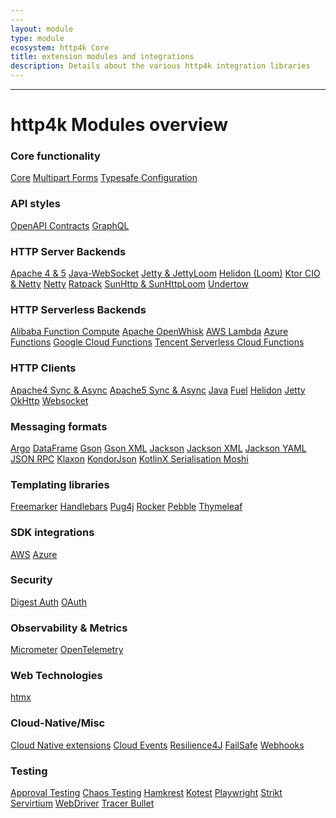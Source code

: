 ```yaml
---
---
layout: module
type: module
ecosystem: http4k Core
title: extension modules and integrations
description: Details about the various http4k integration libraries
---
```


---

# http4k Modules overview

### Core functionality
<a href="/ecosystem/http4k/module/core"><span class="pill">Core</span></a>
<a href="/ecosystem/http4k/module/multipart"><span class="pill">Multipart Forms</span></a>
<a href="/ecosystem/http4k/module/config"><span class="pill">Typesafe Configuration</span></a>

### API styles
<a href="/ecosystem/http4k/module/contracts"><span class="pill">OpenAPI Contracts</span></a>
<a href="/ecosystem/http4k/module/graphql"><span class="pill">GraphQL</span></a>

### HTTP Server Backends
<a href="/ecosystem/http4k/module/servers"><span class="pill">Apache 4 & 5</span></a>
<a href="/ecosystem/http4k/module/servers"><span class="pill">Java-WebSocket</span></a>
<a href="/ecosystem/http4k/module/servers"><span class="pill">Jetty & JettyLoom</span></a>
<a href="/ecosystem/http4k/module/servers"><span class="pill">Helidon (Loom)</span></a>
<a href="/ecosystem/http4k/module/servers"><span class="pill">Ktor CIO & Netty</span></a>
<a href="/ecosystem/http4k/module/servers"><span class="pill">Netty</span></a>
<a href="/ecosystem/http4k/module/servers"><span class="pill">Ratpack</span></a>
<a href="/ecosystem/http4k/module/servers"><span class="pill">SunHttp & SunHttpLoom</span></a>
<a href="/ecosystem/http4k/module/servers"><span class="pill">Undertow</span></a>

### HTTP Serverless Backends
<a href="/ecosystem/http4k/module/serverless"><span class="pill">Alibaba Function Compute</span></a>
<a href="/ecosystem/http4k/module/serverless"><span class="pill">Apache OpenWhisk</span></a>
<a href="/ecosystem/http4k/module/serverless"><span class="pill">AWS Lambda</span></a>
<a href="/ecosystem/http4k/module/serverless"><span class="pill">Azure Functions</span></a>
<a href="/ecosystem/http4k/module/serverless"><span class="pill">Google Cloud Functions</span></a>
<a href="/ecosystem/http4k/module/serverless"><span class="pill">Tencent Serverless Cloud Functions</span></a>

### HTTP Clients
<a href="/ecosystem/http4k/module/clients"><span class="pill">Apache4 Sync & Async</span></a>
<a href="/ecosystem/http4k/module/clients"><span class="pill">Apache5 Sync & Async</span></a>
<a href="/ecosystem/http4k/module/clients"><span class="pill">Java</span></a>
<a href="/ecosystem/http4k/module/clients"><span class="pill">Fuel</span></a>
<a href="/ecosystem/http4k/module/clients"><span class="pill">Helidon</span></a>
<a href="/ecosystem/http4k/module/clients"><span class="pill">Jetty</span></a>
<a href="/ecosystem/http4k/module/clients"><span class="pill">OkHttp</span></a>
<a href="/ecosystem/http4k/module/clients"><span class="pill">Websocket</span></a>

### Messaging formats
<a href="/ecosystem/http4k/module/json"><span class="pill">Argo</span></a>
<a href="/ecosystem/http4k/module/dataframe"><span class="pill">DataFrame</span></a>
<a href="/ecosystem/http4k/module/json"><span class="pill">Gson</span></a>
<a href="/ecosystem/http4k/module/xml"><span class="pill">Gson XML</span></a>
<a href="/ecosystem/http4k/module/json"><span class="pill">Jackson</span></a>
<a href="/ecosystem/http4k/module/xml"><span class="pill">Jackson XML</span></a>
<a href="/ecosystem/http4k/module/yaml"><span class="pill">Jackson YAML</span></a>
<a href="/ecosystem/http4k/module/jsonrpc"><span class="pill">JSON RPC</span></a>
<a href="/ecosystem/http4k/module/json"><span class="pill">Klaxon</span></a>
<a href="/ecosystem/http4k/module/json"><span class="pill">KondorJson</span></a>
<a href="/ecosystem/http4k/module/json"><span class="pill">KotlinX Serialisation
<a href="/ecosystem/http4k/module/json"><span class="pill">Moshi</span></a>

### Templating libraries
<a href="/ecosystem/http4k/module/templating"><span class="pill">Freemarker</span></a>
<a href="/ecosystem/http4k/module/templating"><span class="pill">Handlebars</span></a>
<a href="/ecosystem/http4k/module/templating"><span class="pill">Pug4j</span></a>
<a href="/ecosystem/http4k/module/templating"><span class="pill">Rocker</span></a>
<a href="/ecosystem/http4k/module/templating"><span class="pill">Pebble</span></a>
<a href="/ecosystem/http4k/module/templating"><span class="pill">Thymeleaf</span></a>

### SDK integrations
<a href="/ecosystem/http4k/module/aws"><span class="pill">AWS</span></a>
<a href="/ecosystem/http4k/module/azure"><span class="pill">Azure</span></a>

### Security 
<a href="/ecosystem/http4k/module/digest"><span class="pill">Digest Auth</span></a>
<a href="/ecosystem/http4k/module/oauth"><span class="pill">OAuth</span></a>

### Observability & Metrics
<a href="/ecosystem/http4k/module/micrometer"><span class="pill">Micrometer</span></a>
<a href="/ecosystem/http4k/module/opentelemetry"><span class="pill">OpenTelemetry</span></a>

### Web Technologies
<a href="/ecosystem/http4k/module/htmx"><span class="pill">htmx</span></a>

### Cloud-Native/Misc
<a href="/ecosystem/http4k/module/cloud_native"><span class="pill">Cloud Native extensions</span></a>
<a href="/ecosystem/http4k/module/cloud_events"><span class="pill">Cloud Events</span></a>
<a href="/ecosystem/http4k/module/resilience4j"><span class="pill">Resilience4J</span></a>
<a href="/ecosystem/http4k/module/failsafe"><span class="pill">FailSafe</span></a>
<a href="/ecosystem/http4k/module/webhooks"><span class="pill">Webhooks</span></a>

### Testing
<a href="/ecosystem/http4k/module/approvaltests"><span class="pill">Approval Testing</span></a>
<a href="/ecosystem/http4k/module/chaos"><span class="pill">Chaos Testing</span></a>
<a href="/ecosystem/http4k/module/hamkrest"><span class="pill">Hamkrest</span></a>
<a href="/ecosystem/http4k/module/kotest"><span class="pill">Kotest</span></a>
<a href="/ecosystem/http4k/module/playwright"><span class="pill">Playwright</span></a>
<a href="/ecosystem/http4k/module/strikt"><span class="pill">Strikt</span></a>
<a href="/ecosystem/http4k/module/servicevirtualisation"><span class="pill">Servirtium</span></a>
<a href="/ecosystem/http4k/module/webdriver"><span class="pill">WebDriver</span></a>
<a href="/ecosystem/http4k/module/tracerbullet"><span class="pill">Tracer Bullet</span></a>
